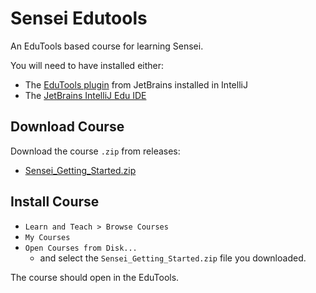 # Sensei Edutools

An EduTools based course for learning Sensei.

You will need to have installed either:

- The [EduTools plugin](https://plugins.jetbrains.com/plugin/10081-edutools) from JetBrains installed in IntelliJ
- The [JetBrains IntelliJ Edu IDE](https://www.jetbrains.com/edu-products/download/)

## Download Course

Download the course `.zip` from releases:

- [Sensei_Getting_Started.zip](https://github.com/SecureCodeWarrior/sensei-edutools/releases/download/v0.1/Sensei_Getting_Started.zip)

## Install Course

- `Learn and Teach > Browse Courses`
- `My Courses`
- `Open Courses from Disk...`
   - and select the `Sensei_Getting_Started.zip` file you downloaded.

The course should open in the EduTools.
